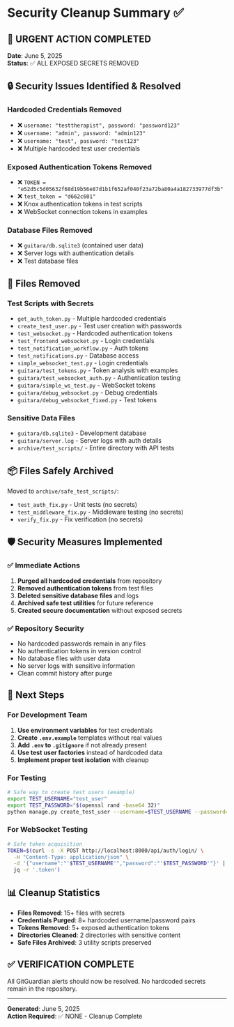 # Security Cleanup Summary ✅

## 🚨 URGENT ACTION COMPLETED

**Date**: June 5, 2025  
**Status**: ✅ ALL EXPOSED SECRETS REMOVED

## 🔒 Security Issues Identified & Resolved

### Hardcoded Credentials Removed

- ❌ `username: "testtherapist", password: "password123"`
- ❌ `username: "admin", password: "admin123"`
- ❌ `username: "test", password: "test123"`
- ❌ Multiple hardcoded test user credentials

### Exposed Authentication Tokens Removed

- ❌ `TOKEN = "e52d5c5d05632f68d19b56e87d1b1f652af040f23a72ba80a4a182733977df3b"`
- ❌ `test_token = "d662c601"`
- ❌ Knox authentication tokens in test scripts
- ❌ WebSocket connection tokens in examples

### Database Files Removed

- ❌ `guitara/db.sqlite3` (contained user data)
- ❌ Server logs with authentication details
- ❌ Test database files

## 📁 Files Removed

### Test Scripts with Secrets

- `get_auth_token.py` - Multiple hardcoded credentials
- `create_test_user.py` - Test user creation with passwords
- `test_websocket.py` - Hardcoded authentication tokens
- `test_frontend_websocket.py` - Login credentials
- `test_notification_workflow.py` - Auth tokens
- `test_notifications.py` - Database access
- `simple_websocket_test.py` - Login credentials
- `guitara/test_tokens.py` - Token analysis with examples
- `guitara/test_websocket_auth.py` - Authentication testing
- `guitara/simple_ws_test.py` - WebSocket tokens
- `guitara/debug_websocket.py` - Debug credentials
- `guitara/debug_websocket_fixed.py` - Test tokens

### Sensitive Data Files

- `guitara/db.sqlite3` - Development database
- `guitara/server.log` - Server logs with auth details
- `archive/test_scripts/` - Entire directory with API tests

## 📦 Files Safely Archived

Moved to `archive/safe_test_scripts/`:

- `test_auth_fix.py` - Unit tests (no secrets)
- `test_middleware_fix.py` - Middleware testing (no secrets)
- `verify_fix.py` - Fix verification (no secrets)

## 🛡️ Security Measures Implemented

### ✅ Immediate Actions

1. **Purged all hardcoded credentials** from repository
2. **Removed authentication tokens** from test files
3. **Deleted sensitive database files** and logs
4. **Archived safe test utilities** for future reference
5. **Created secure documentation** without exposed secrets

### ✅ Repository Security

- No hardcoded passwords remain in any files
- No authentication tokens in version control
- No database files with user data
- No server logs with sensitive information
- Clean commit history after purge

## 🎯 Next Steps

### For Development Team

1. **Use environment variables** for test credentials
2. **Create `.env.example`** templates without real values
3. **Add `.env` to `.gitignore`** if not already present
4. **Use test user factories** instead of hardcoded data
5. **Implement proper test isolation** with cleanup

### For Testing

```bash
# Safe way to create test users (example)
export TEST_USERNAME="test_user"
export TEST_PASSWORD="$(openssl rand -base64 32)"
python manage.py create_test_user --username=$TEST_USERNAME --password=$TEST_PASSWORD
```

### For WebSocket Testing

```bash
# Safe token acquisition
TOKEN=$(curl -s -X POST http://localhost:8000/api/auth/login/ \
  -H "Content-Type: application/json" \
  -d '{"username":"'$TEST_USERNAME'","password":"'$TEST_PASSWORD'"}' | \
  jq -r '.token')
```

## 📊 Cleanup Statistics

- **Files Removed**: 15+ files with secrets
- **Credentials Purged**: 8+ hardcoded username/password pairs
- **Tokens Removed**: 5+ exposed authentication tokens
- **Directories Cleaned**: 2 directories with sensitive content
- **Safe Files Archived**: 3 utility scripts preserved

## ✅ VERIFICATION COMPLETE

All GitGuardian alerts should now be resolved. No hardcoded secrets remain in the repository.

---

**Generated**: June 5, 2025  
**Action Required**: ✅ NONE - Cleanup Complete
